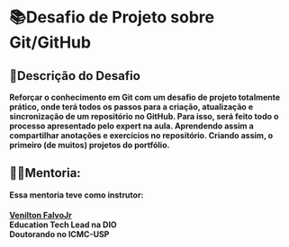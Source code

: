 # 📚Desafio de Projeto sobre Git/GitHub

## 👀Descrição do Desafio
<b>
Reforçar o conhecimento em Git com um desafio de projeto totalmente prático, onde terá todos os passos para a criação, atualização e sincronização de um repositório no GitHub. Para isso, será feito todo o processo apresentado pelo expert na aula. Aprendendo assim a compartilhar anotações e exercícios no repositório. Criando assim, o primeiro (de muitos) projetos do portfólio.
</b>

## <b>👨‍🏫Mentoria:  
Essa mentoria teve como instrutor:  

####  
[Venilton FalvoJr](https://www.linkedin.com/in/falvojr/ "falvoJr")  
Education Tech Lead na DIO  
Doutorando no ICMC-USP  
</b>